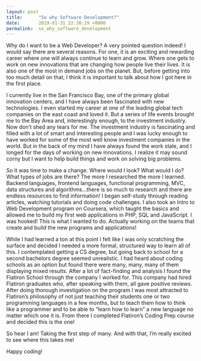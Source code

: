 ```yaml
---
layout: post
title:      "So why Software Development?"
date:       2019-01-31 22:38:29 +0000
permalink:  so_why_software_development
---
```



Why do I want to be a Web Developer? A very pointed question indeed! I would say there are several reasons. For one, it is an exciting and rewarding career where one will always continue to learn and grow. Where one gets to work on new innovations that are changing how people live their lives. It is also one of the most in demand jobs on the planet.  But, before getting into too much detail on that, I think it is important to talk about how I got here in the first place. 

I currently live in the San Francisco Bay, one of the primary global innovation centers, and I have always been fascinated with new technologies. I even started my career at one of the leading global tech companies on the east coast and loved it.  But a series of life events brought me to the Bay Area and, interestingly enough, to the investment industry. Now don’t shed any tears for me. The investment industry is fascinating and filled with a lot of smart and interesting people and I was lucky enough to have worked for some of the most well know investment companies in the world. But in the back of my mind I have always found the work stale, and I longed for the days of working on new innovations. I realize it may sound corny but I want to help build things and work on solving big problems.

So it was time to make a change. Where would I look? What would I do? What types of jobs are there? The more I researched the more I learned.  Backend languages, frontend languages, functional programming, MVC, data structures and algorithms…there is so much to research and there are endless resources to find information! I began self-study through reading articles, watching tutorials and doing code challenges.  I also took an Intro to Web Development program on Coursera, which taught the basics and allowed me to build my first web applications in PHP, SQL and JavaScript. I was hooked! This is what I wanted to do. Actually working on the teams that create and build the new programs and applications! 

While I had learned a ton at this point I felt like I was only scratching the surface and decided I needed a more formal, structured way to learn all of this. I contemplated getting a CS degree, but going back to school for a second bachelors degree seemed unrealistic.  I had heard about coding schools as an option but found there were many, many, many of them displaying mixed results. After a lot of fact-finding and analysis I found the Flatiron School through the company I worked for. This company had hired Flatiron graduates who, after speaking with them, all gave positive reviews. After doing thorough investigation on the program I was most attracted to Flatiron’s philosophy of not just teaching their students one or two programming languages in a few months, but to teach them how to think like a programmer and to be able to “learn how to learn” a new language no matter which one it is. From there I completed Flatiron’s Coding Prep course and decided this is the one! 

So hear I am! Taking the first step of many. And with that, I’m really excited to see where this takes me!

Happy coding!

